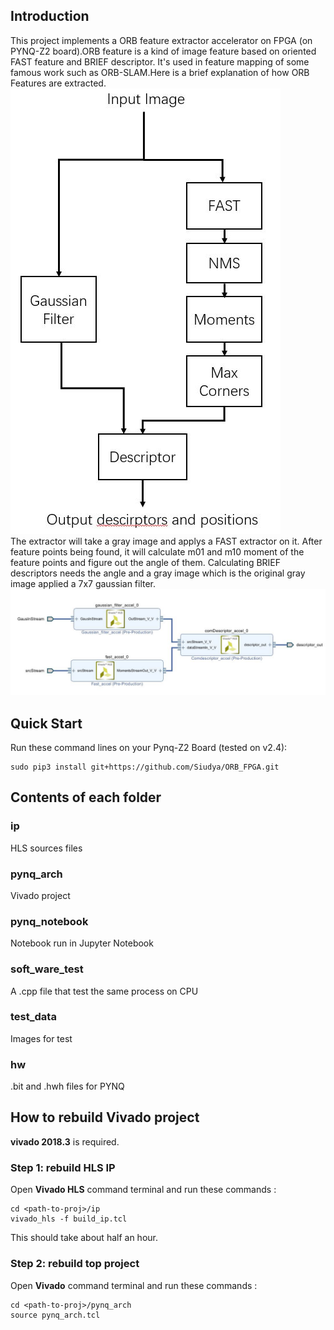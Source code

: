 ## Introduction
This project implements a ORB feature extractor accelerator on FPGA (on PYNQ-Z2 board).ORB feature is a kind of image feature based on oriented FAST feature and BRIEF descriptor. It's used in feature mapping of some famous work such as ORB-SLAM.Here is a brief explanation of how ORB Features are extracted.  
![ORB](./pynq_notebook/data/ORB.jpg)  
The extractor will take a gray image and applys a FAST extractor on it. After feature points being found, it will calculate m01 and m10 moment of the feature points and figure out the angle of them. Calculating BRIEF descriptors needs the angle and a gray image which is the original gray image applied a 7x7 gaussian filter.  
![Accelerator](./pynq_notebook/data/accel.jpg)
## Quick Start
Run these command lines on your Pynq-Z2 Board (tested on v2.4):
```
sudo pip3 install git+https://github.com/Siudya/ORB_FPGA.git
```
## Contents of each folder
### ip
HLS sources files 
### pynq_arch
Vivado project
### pynq_notebook
Notebook run in Jupyter Notebook
### soft_ware_test
A .cpp file that test the same process on CPU 
### test_data
Images for test
### hw
.bit and .hwh files for PYNQ  

## How to rebuild Vivado project
**vivado 2018.3** is required.  

### Step 1: rebuild HLS IP
Open **Vivado HLS** command terminal and run these commands :  
```
cd <path-to-proj>/ip
vivado_hls -f build_ip.tcl
```  
This should take about half an hour.
### Step 2: rebuild top project
Open **Vivado** command terminal and run these commands :  
```
cd <path-to-proj>/pynq_arch
source pynq_arch.tcl
```
